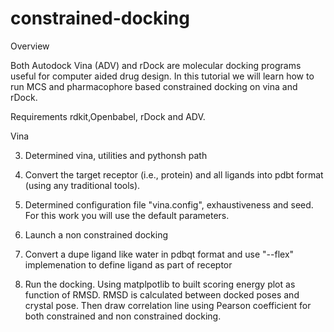 # constrained-docking

Overview 

Both Autodock Vina (ADV) and rDock are molecular docking programs useful for computer aided drug design.
In this tutorial we will learn how to run MCS and pharmacophore based constrained docking on vina and rDock.

Requirements
rdkit,Openbabel, rDock and ADV.


Vina

3) Determined vina, utilities and pythonsh path

4) Convert the target receptor (i.e., protein) and all ligands into pdbt format (using any traditional tools).

5) Determined configuration file "vina.config", exhaustiveness and seed. For this work you will use the default parameters.

6) Launch a non constrained docking

7) Convert a dupe ligand like water in pdbqt format and use "--flex" implemenation to define ligand as part of receptor

8) Run the docking. Using matplpotlib to built scoring energy plot as function of RMSD. RMSD is calculated between docked poses and crystal pose. Then draw correlation line using Pearson coefficient for both constrained and non constrained docking. 

